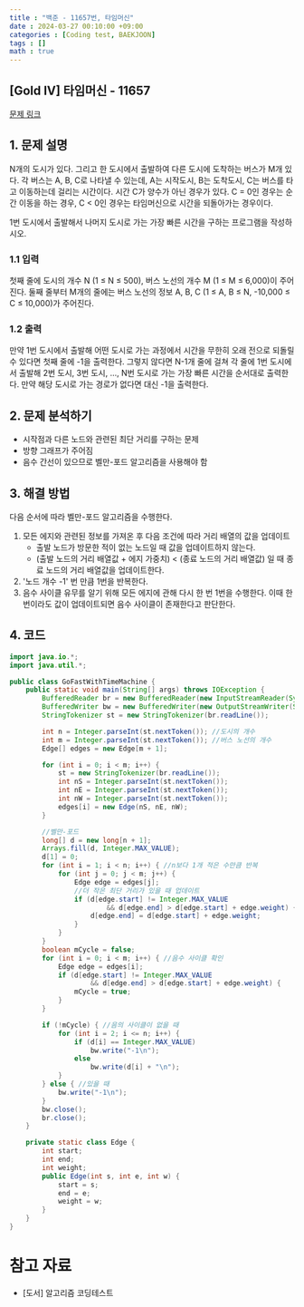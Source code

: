 ```yaml
---
title : "백준 - 11657번, 타임머신"
date : 2024-03-27 00:10:00 +09:00
categories : [Coding test, BAEKJOON]
tags : []
math : true
---
```


## [Gold IV] 타임머신 - 11657 

[문제 링크](https://www.acmicpc.net/problem/11657) 

## 1. 문제 설명

<p>N개의 도시가 있다. 그리고 한 도시에서 출발하여 다른 도시에 도착하는 버스가 M개 있다. 각 버스는 A, B, C로 나타낼 수 있는데, A는 시작도시, B는 도착도시, C는 버스를 타고 이동하는데 걸리는 시간이다. 시간 C가 양수가 아닌 경우가 있다. C = 0인 경우는 순간 이동을 하는 경우, C < 0인 경우는 타임머신으로 시간을 되돌아가는 경우이다.</p>

<p>1번 도시에서 출발해서 나머지 도시로 가는 가장 빠른 시간을 구하는 프로그램을 작성하시오.</p>

### 1.1 입력 

 <p>첫째 줄에 도시의 개수 N (1 ≤ N ≤ 500), 버스 노선의 개수 M (1 ≤ M ≤ 6,000)이 주어진다. 둘째 줄부터 M개의 줄에는 버스 노선의 정보 A, B, C (1 ≤ A, B ≤ N, -10,000 ≤ C ≤ 10,000)가 주어진다. </p>

### 1.2 출력 

 <p>만약 1번 도시에서 출발해 어떤 도시로 가는 과정에서 시간을 무한히 오래 전으로 되돌릴 수 있다면 첫째 줄에 -1을 출력한다. 그렇지 않다면 N-1개 줄에 걸쳐 각 줄에 1번 도시에서 출발해 2번 도시, 3번 도시, ..., N번 도시로 가는 가장 빠른 시간을 순서대로 출력한다. 만약 해당 도시로 가는 경로가 없다면 대신 -1을 출력한다.</p>

## 2. 문제 분석하기

- 시작점과 다른 노드와 관련된 최단 거리를 구하는 문제
- 방향 그래프가 주어짐
- 음수 간선이 있으므로 벨만-포드 알고리즘을 사용해야 함

## 3. 해결 방법

다음 순서에 따라 벨만-포드 알고리즘을 수행한다.

1. 모든 에지와 관련된 정보를 가져온 후 다음 조건에 따라 거리 배열의 값을 업데이트
   - 출발 노드가 방문한 적이 없는 노드일 때 값을 업데이트하지 않는다.
   - (출발 노드의 거리 배열값 + 에지 가중치) < (종료 노드의 거리 배열값) 일 때 종료 노드의 거리 배열값을 업데이트한다.
2. '노드 개수 -1' 번 만큼 1번을 반복한다.
3. 음수 사이클 유무를 알기 위해 모든 에지에 관해 다시 한 번 1번을 수행한다. 이때 한 번이라도 값이 업데이트되면 음수 사이클이 존재한다고 판단한다.

## 4. 코드

```java
import java.io.*;
import java.util.*;

public class GoFastWithTimeMachine {
    public static void main(String[] args) throws IOException {
        BufferedReader br = new BufferedReader(new InputStreamReader(System.in));
        BufferedWriter bw = new BufferedWriter(new OutputStreamWriter(System.out));
        StringTokenizer st = new StringTokenizer(br.readLine());

        int n = Integer.parseInt(st.nextToken()); //도시의 개수
        int m = Integer.parseInt(st.nextToken()); //버스 노선의 개수
        Edge[] edges = new Edge[m + 1];

        for (int i = 0; i < m; i++) {
            st = new StringTokenizer(br.readLine());
            int nS = Integer.parseInt(st.nextToken());
            int nE = Integer.parseInt(st.nextToken());
            int nW = Integer.parseInt(st.nextToken());
            edges[i] = new Edge(nS, nE, nW);
        }

        //벨만-포드
        long[] d = new long[n + 1];
        Arrays.fill(d, Integer.MAX_VALUE);
        d[1] = 0;
        for (int i = 1; i < n; i++) { //n보다 1개 적은 수만큼 반복
            for (int j = 0; j < m; j++) {
                Edge edge = edges[j];
                //더 작은 최단 거리가 있을 때 업데이트
                if (d[edge.start] != Integer.MAX_VALUE
                        && d[edge.end] > d[edge.start] + edge.weight) {
                    d[edge.end] = d[edge.start] + edge.weight;
                }
            }
        }
        boolean mCycle = false;
        for (int i = 0; i < m; i++) { //음수 사이클 확인
            Edge edge = edges[i];
            if (d[edge.start] != Integer.MAX_VALUE
                    && d[edge.end] > d[edge.start] + edge.weight) {
                mCycle = true;
            }
        }

        if (!mCycle) { //음의 사이클이 없을 때
            for (int i = 2; i <= n; i++) {
                if (d[i] == Integer.MAX_VALUE)
                    bw.write("-1\n");
                else
                    bw.write(d[i] + "\n");
            }
        } else { //있을 때
            bw.write("-1\n");
        }
        bw.close();
        br.close();
    }

    private static class Edge {
        int start;
        int end;
        int weight;
        public Edge(int s, int e, int w) {
            start = s;
            end = e;
            weight = w;
        }
    }
}

```

# 참고 자료

- [도서] 알고리즘 코딩테스트
